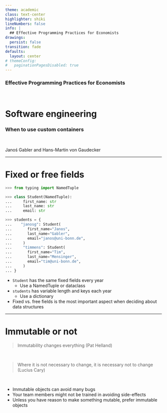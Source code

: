 ```yaml
---
theme: academic
class: text-center
highlighter: shiki
lineNumbers: false
info: |
  ## Effective Programming Practices for Economists
drawings:
  persist: false
transition: fade
defaults:
  layout: center
# themeConfig:
#   paginationPagesDisabled: true
---
```


### Effective Programming Practices for Economists

<br/>

# Software engineering

### When to use custom containers

<br/>


Janoś Gabler and Hans-Martin von Gaudecker

---

# Fixed or free fields

<div class="grid grid-cols-2 gap-4">
<div>

```python
>>> from typing import NamedTuple

>>> class Student(NamedTuple):
...     first_name: str
...     last_name: str
...     email: str

>>> students = {
...    "janosg": Student(
...       first_name="Janos",
...       last_name="Gabler",
...       email="janos@uni-bonn.de",
...     )
...     "timmens": Student(
...       first_name="Tim",
...       last_name="Mensinger",
...       email="tim@uni-bonn.de",
...     )
... }
```

</div>
<div>

- `Student` has the same fixed fields every year
  - Use a NamedTuple or dataclass
- `students` has variable length and keys each year
  - Use a dictionary
- Fixed vs. free fields is the most important aspect when deciding about data
structures

</div>
</div>

---

# Immutable or not

> Immutability changes everything (Pat Helland)

<br/>

> Where it is not necessary to change, it is necessary not to change (Lucius Cary)

<br/>

- Immutable objects can avoid many bugs
- Your team members might not be trained in avoiding side-effects
- Unless you have reason to make something mutable, prefer immutable objects
